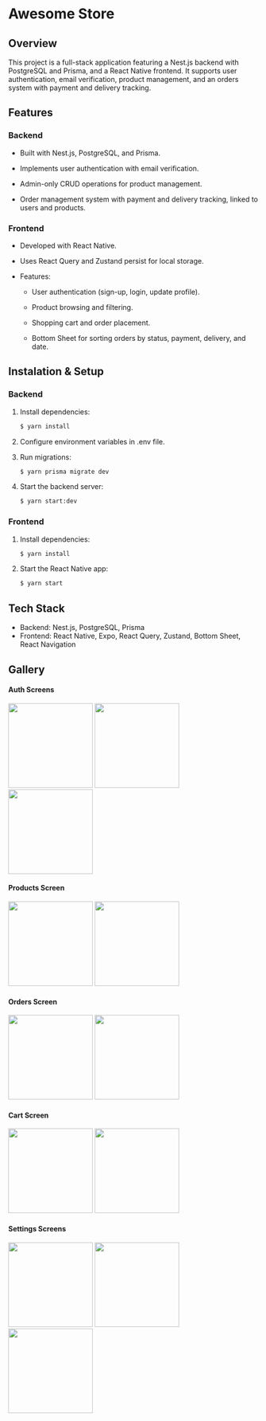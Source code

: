 # Awesome Store 

## Overview 
This project is a full-stack application featuring a Nest.js backend with PostgreSQL and Prisma, and a React Native frontend. It supports user authentication, email verification, product management, and an orders system with payment and delivery tracking.

## Features 

### Backend 
- Built with Nest.js, PostgreSQL, and Prisma.

- Implements user authentication with email verification.

- Admin-only CRUD operations for product management.

- Order management system with payment and delivery tracking, linked to users and products.

### Frontend 

- Developed with React Native.

- Uses React Query and Zustand persist for local storage.

- Features:

  - User authentication (sign-up, login, update profile).

  - Product browsing and filtering.

  - Shopping cart and order placement.

  - Bottom Sheet for sorting orders by status, payment, delivery, and date.
 

## Instalation & Setup 

### Backend 

1. Install dependencies:
   ```bash
   $ yarn install
   ````
   
2. Configure environment variables in .env file.
   
4. Run migrations:
   ```bash
   $ yarn prisma migrate dev
   ```
   
5. Start the backend server:
   ```bash
   $ yarn start:dev
   ```

### Frontend 

1.  Install dependencies:
    ```bash
    $ yarn install
    ```

2. Start the React Native app:
   ```bash
   $ yarn start
   ```

## Tech Stack 

- Backend: Nest.js, PostgreSQL, Prisma
- Frontend: React Native, Expo, React Query, Zustand, Bottom Sheet, React Navigation

## Gallery 

#### Auth Screens

<img src="assets/auth-login.png" width="170"/> <img src="assets/auth-sign-up.png" width="170"/> <img src="assets/auth-verify.png" width="170"/>

#### Products Screen

<img src="assets/products.png" width="170"/> <img src="assets/products-search.png" width="170"/>

#### Orders Screen

<img src="assets/orders.png" width="170"/> <img src="assets/orders-sheet.png" width="170"/>

#### Cart Screen

<img src="assets/cart.png" width="170"/> <img src="assets/cart-info.png" width="170"/>

#### Settings Screens

<img src="assets/settings.png" width="170"/> <img src="assets/personal-info.png" width="170"/> <img src="assets/change-password.png" width="170"/>
